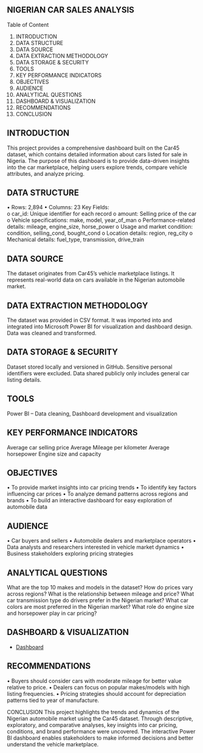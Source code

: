 NIGERIAN CAR SALES ANALYSIS
--

Table of Content
1.	INTRODUCTION
2.	DATA STRUCTURE
3.	DATA SOURCE
4.	DATA EXTRACTION METHODOLOGY
5.	DATA STORAGE & SECURITY
6.	TOOLS
7.	KEY PERFORMANCE INDICATORS
8.	OBJECTIVES
9.	AUDIENCE
10.	ANALYTICAL QUESTIONS
11.	DASHBOARD & VISUALIZATION
12.	RECOMMENDATIONS
13.	CONCLUSION

INTRODUCTION
--
This project provides a comprehensive dashboard built on the Car45 dataset, which contains detailed information about cars listed for sale in Nigeria. The purpose of this dashboard is to provide data-driven insights into the car marketplace, helping users explore trends, compare vehicle attributes, and analyze pricing.

DATA STRUCTURE
--
•	Rows: 2,894
•	Columns: 23
Key Fields:  
o	car_id: Unique identifier for each record
o	amount: Selling price of the car
o	Vehicle specifications: make, model, year_of_man
o	Performance-related details: mileage, engine_size, horse_power
o	Usage and market condition: condition, selling_cond, bought_cond
o	Location details: region, reg_city
o	Mechanical details: fuel_type, transmission, drive_train


DATA SOURCE
--
The dataset originates from Car45’s vehicle marketplace listings. It represents real-world data on cars available in the Nigerian automobile market.


DATA EXTRACTION METHODOLOGY
--
The dataset was provided in CSV format. It was imported into and integrated into Microsoft Power BI for visualization and dashboard design. Data was cleaned and transformed.


DATA STORAGE & SECURITY
--
Dataset stored locally and versioned in GitHub.
Sensitive personal identifiers were excluded. Data shared publicly only includes general car listing details.


TOOLS
--
Power BI – Data cleaning, Dashboard development and visualization



KEY PERFORMANCE INDICATORS
--
Average car selling price 
Average Mileage per kilometer 
Average horsepower
Engine size and capacity


OBJECTIVES
--
•	To provide market insights into car pricing trends
•	To identify key factors influencing car prices
•	To analyze demand patterns across regions and brands
•	To build an interactive dashboard for easy exploration of automobile data


AUDIENCE
--
•	Car buyers and sellers
•	Automobile dealers and marketplace operators
•	Data analysts and researchers interested in vehicle market dynamics
•	Business stakeholders exploring pricing strategies


ANALYTICAL QUESTIONS
--
What are the top 10 makes and models in the dataset?
How do prices vary across regions?
What is the relationship between mileage and price?
What car transmission type do drivers prefer in the Nigerian market?
What car colors are most preferred in the Nigerian market?
What role do engine size and horsepower play in car pricing?



DASHBOARD & VISUALIZATION
--
- <a href="C:\Users\Kemison\Pictures\Screenshots\Screenshot (34)q.png">Dashboard</a>


RECOMMENDATIONS
--
•	Buyers should consider cars with moderate mileage for better value relative to price.
•	Dealers can focus on popular makes/models with high listing frequencies.
•	Pricing strategies should account for depreciation patterns tied to year of manufacture.


CONCLUSION
This project highlights the trends and dynamics of the Nigerian automobile market using the Car45 dataset. Through descriptive, exploratory, and comparative analyses, key insights into car pricing, conditions, and brand performance were uncovered. The interactive Power BI dashboard enables stakeholders to make informed decisions and better understand the vehicle marketplace.


